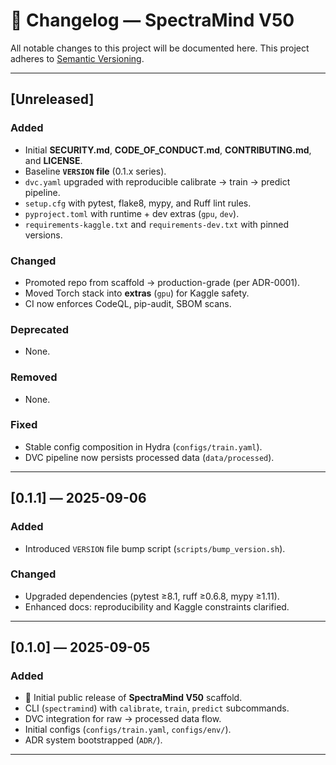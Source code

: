 # 📜 Changelog — SpectraMind V50

All notable changes to this project will be documented here.
This project adheres to [Semantic Versioning](https://semver.org/spec/v2.0.0.html).

---

## \[Unreleased]

### Added

* Initial **SECURITY.md**, **CODE\_OF\_CONDUCT.md**, **CONTRIBUTING.md**, and **LICENSE**.
* Baseline **`VERSION` file** (0.1.x series).
* `dvc.yaml` upgraded with reproducible calibrate → train → predict pipeline.
* `setup.cfg` with pytest, flake8, mypy, and Ruff lint rules.
* `pyproject.toml` with runtime + dev extras (`gpu`, `dev`).
* `requirements-kaggle.txt` and `requirements-dev.txt` with pinned versions.

### Changed

* Promoted repo from scaffold → production-grade (per ADR-0001).
* Moved Torch stack into **extras** (`gpu`) for Kaggle safety.
* CI now enforces CodeQL, pip-audit, SBOM scans.

### Deprecated

* None.

### Removed

* None.

### Fixed

* Stable config composition in Hydra (`configs/train.yaml`).
* DVC pipeline now persists processed data (`data/processed`).

---

## \[0.1.1] — 2025-09-06

### Added

* Introduced `VERSION` file bump script (`scripts/bump_version.sh`).

### Changed

* Upgraded dependencies (pytest ≥8.1, ruff ≥0.6.8, mypy ≥1.11).
* Enhanced docs: reproducibility and Kaggle constraints clarified.

---

## \[0.1.0] — 2025-09-05

### Added

* 🎉 Initial public release of **SpectraMind V50** scaffold.
* CLI (`spectramind`) with `calibrate`, `train`, `predict` subcommands.
* DVC integration for raw → processed data flow.
* Initial configs (`configs/train.yaml`, `configs/env/`).
* ADR system bootstrapped (`ADR/`).

---
